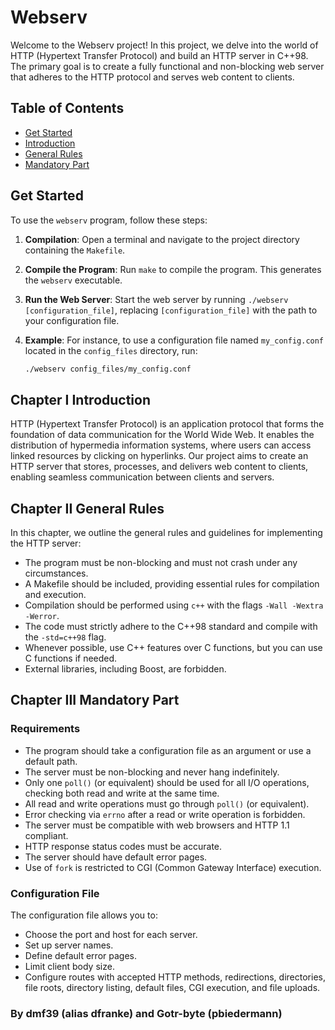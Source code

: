 # Webserv

Welcome to the Webserv project! In this project, we delve into the world of HTTP (Hypertext Transfer Protocol) and build an HTTP server in C++98. The primary goal is to create a fully functional and non-blocking web server that adheres to the HTTP protocol and serves web content to clients.

## Table of Contents
- [Get Started](#get-started)
- [Introduction](#chapter-i-introduction)
- [General Rules](#chapter-ii-general-rules)
- [Mandatory Part](#chapter-iii-mandatory-part)

## Get Started

To use the `webserv` program, follow these steps:

1. **Compilation**: Open a terminal and navigate to the project directory containing the `Makefile`.

2. **Compile the Program**: Run `make` to compile the program. This generates the `webserv` executable.

3. **Run the Web Server**: Start the web server by running `./webserv [configuration_file]`, replacing `[configuration_file]` with the path to your configuration file.

4. **Example**: For instance, to use a configuration file named `my_config.conf` located in the `config_files` directory, run:
   ```sh
   ./webserv config_files/my_config.conf

## Chapter I Introduction

HTTP (Hypertext Transfer Protocol) is an application protocol that forms the foundation of data communication for the World Wide Web. It enables the distribution of hypermedia information systems, where users can access linked resources by clicking on hyperlinks. Our project aims to create an HTTP server that stores, processes, and delivers web content to clients, enabling seamless communication between clients and servers.

## Chapter II General Rules

In this chapter, we outline the general rules and guidelines for implementing the HTTP server:

- The program must be non-blocking and must not crash under any circumstances.
- A Makefile should be included, providing essential rules for compilation and execution.
- Compilation should be performed using `c++` with the flags `-Wall -Wextra -Werror`.
- The code must strictly adhere to the C++98 standard and compile with the `-std=c++98` flag.
- Whenever possible, use C++ features over C functions, but you can use C functions if needed.
- External libraries, including Boost, are forbidden.

## Chapter III Mandatory Part

### Requirements

- The program should take a configuration file as an argument or use a default path.
- The server must be non-blocking and never hang indefinitely.
- Only one `poll()` (or equivalent) should be used for all I/O operations, checking both read and write at the same time.
- All read and write operations must go through `poll()` (or equivalent).
- Error checking via `errno` after a read or write operation is forbidden.
- The server must be compatible with web browsers and HTTP 1.1 compliant.
- HTTP response status codes must be accurate.
- The server should have default error pages.
- Use of `fork` is restricted to CGI (Common Gateway Interface) execution.

### Configuration File

The configuration file allows you to:
- Choose the port and host for each server.
- Set up server names.
- Define default error pages.
- Limit client body size.
- Configure routes with accepted HTTP methods, redirections, directories, file roots, directory listing, default files, CGI execution, and file uploads.

### By dmf39 (alias dfranke) and Gotr-byte (pbiedermann)